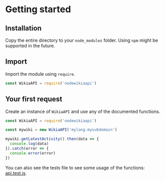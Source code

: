 # Getting started
## Installation
Copy the entire directory to your `node_modules` folder. Using `npm` might be supported in the future.
## Import
Import the module using `require`.
```JavaScript
const WikiaAPI = require('nodewikiaapi')
```
## Your first request
Create an instance of `WikiaAPI` and use any of the documented functions.
```JavaScript
const WikiaAPI = require('nodewikiaapi')

const mywiki = new WikiaAPI('mylang.mysubdomain')

mywiki.getLatestActivity().then(data => {
  console.log(data)
}).catch(error => {
  console.error(error)
})
```

You can also see the tests file to see some usage of the functions: [api.test.js](https://github.com/tchojnacki/nodewikiaapi/blob/master/tests/api.test.js).